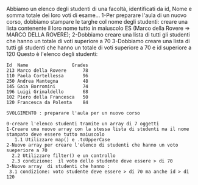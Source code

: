 Abbiamo un elenco degli studenti di una facoltà, identificati da id, Nome e somma totale dei loro voti di esame...
1-Per preparare l'aula di un nuovo corso, dobbiamo stampare le targhe col nome degli studenti: creare una lista contenente il loro nome tutto in maiuscolo
ES (Marco della Rovere => MARCO DELLA ROVERE);
2-Dobbiamo creare una lista di tutti gli studenti che hanno un totale di voti superiore a 70
3-Dobbiamo creare una lista di tutti gli studenti che hanno un totale di voti superiore a 70 e id superiore a 120
Questo è l'elenco degli studenti:
```
Id  Name                Grades
213 Marco della Rovere      78
110 Paola Cortellessa       96
250 Andrea Mantegna 	    48
145 Gaia Borromini          74
196 Luigi Grimaldello 	    68
102 Piero della Francesca   50
120 Francesca da Polenta    84

SVOLGIMENTO : preparare l'aula per un nuovo corso

0-creare l'elenco studenti tramite un array di 7 oggetti
1-Creare una nuovo array con la stessa lista di studenti ma il nome stampato deve essere tutto maiuscolo
   1.1 Utilizzare map() e .toUpperCase
2-Nuovo array per creare l'elenco di studenti che hanno un voto sueperiore a 70
  2.2 Utilizzare filter() e un controllo
  2.3 condizione:  il voto dello studente deve essere > di 70
3-Nuovo array  di studenti che hanno :
 3.1 condizione: voto studente deve essere > di 70 ma anche id > di 120
  
